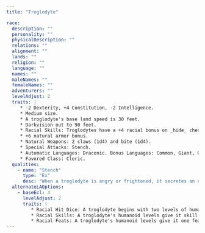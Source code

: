 ```yaml
---
title: "Troglodyte"

race:
  description: ""
  personality: ""
  physicalDescription: ""
  relations: ""
  alignment: ""
  lands: ""
  religion: ""
  language: ""
  names: ""
  maleNames: ""
  femaleNames: ""
  adventurers: ""
  levelAdjust: 2
  traits: |
     * -2 Dexterity, +4 Constitution, -2 Intelligence.
     * Medium size.
     * A troglodyte's base land speed is 30 feet.
     * Darkvision out to 90 feet.
     * Racial Skills: Troglodytes have a +4 racial bonus on _hide_ checks (+8 in rocky or underground surroundings).
     * +6 natural armor bonus.
     * Natural Weapons: 2 claws (1d4) and bite (1d4).
     * Special Attacks: Stench.
     * Automatic Languages: Draconic. Bonus Languages: Common, Giant, Goblin, Orc.
     * Favored Class: Cleric.
  qualities:
    - name: "Stench"
      type: "Ex"
      desc: "When a troglodyte is angry or frightened, it secretes an oily, musk-like chemical that nearly every form of animal life finds offensive. All living creatures (except troglodytes) within 30 feet of a troglodyte must succeed on a DC 11+Con mod Fortitude save or be sickened for 10 rounds. The save DC is Constitution-based. Creatures that successfully save cannot be affected by the same troglodyte's stench for 24 hours. A _delay poison_ or _neutralize poison_ spell removes the effect from the sickened creature. Creatures with immunity to poison are unaffected, and creatures resistant to poison receive their normal bonus on their saving throws."
  alternateLAOptions:
    - baseEcl: 4
      levelAdjust: 2
      traits: |
         * Racial Hit Dice: A troglodyte begins with two levels of humanoid, which provide 2d8 Hit Dice, a base attack bonus of +1, and base saving throw bonuses of Fort +3, Ref +0, and Will +0.
         * Racial Skills: A troglodyte's humanoid levels give it skill points equal to 5 * (2 + Int modifier, minimum 1). Its class skills are _hide_ and _listen_.
         * Racial Feats: A troglodyte's humanoid levels give it one feat. A troglodyte receives Multiattack as a bonus feat.
---
```

